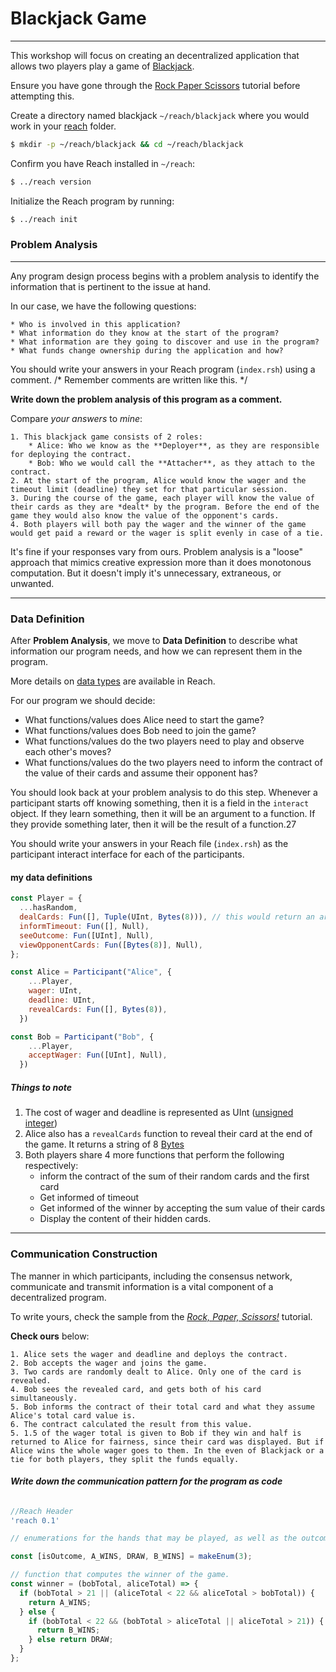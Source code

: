 # Blackjack Game

---

This workshop will focus on creating an decentralized application that allows two players play a game of [Blackjack](https://en.wikipedia.org/wiki/Blackjack).


Ensure you have gone through the [Rock Paper Scissors](https://docs.reach.sh/tut/rps/#tut) tutorial before attempting this.


Create a directory named blackjack `~/reach/blackjack` where you would work in your [reach](https://docs.reach.sh/quickstart/#quickstart) folder.

```bash
$ mkdir -p ~/reach/blackjack && cd ~/reach/blackjack
```

Confirm you have Reach installed in `~/reach`:

```bash
$ ../reach version
```

Initialize the Reach program by running:

```bash
$ ../reach init
```


### **Problem Analysis**

---

Any program design process begins with a problem analysis to identify the information that is pertinent to the issue at hand.

In our case, we have the following questions:

```
* Who is involved in this application?
* What information do they know at the start of the program?
* What information are they going to discover and use in the program?
* What funds change ownership during the application and how?
```

You should write your answers in your Reach program (`index.rsh`) using a comment. /* Remember comments are written like this. */

**Write down the problem analysis of this program as a comment.**

Compare _your answers_ to _mine_:

```
1. This blackjack game consists of 2 roles:
    * Alice: Who we know as the **Deployer**, as they are responsible for deploying the contract.
    * Bob: Who we would call the **Attacher**, as they attach to the contract.
2. At the start of the program, Alice would know the wager and the timeout limit (deadline) they set for that particular session.
3. During the course of the game, each player will know the value of their cards as they are *dealt* by the program. Before the end of the game they would also know the value of the opponent's cards.
4. Both players will both pay the wager and the winner of the game would get paid a reward or the wager is split evenly in case of a tie.  
```

It's fine if your responses vary from ours. Problem analysis is a "loose" approach that mimics creative expression more than it does monotonous computation. But it doesn't imply it's unnecessary, extraneous, or unwanted.

---

### **Data Definition**

After **Problem Analysis**, we move to **Data Definition** to describe what information our program needs, and how we can represent them in the program.

More details on [data types](https://docs.reach.sh/rsh/compute/#ref-programs-types) are available in Reach.

For our program we should decide:

* What functions/values does Alice need to start the game?
* What functions/values does Bob need to join the game?
* What functions/values do the two players need to play and observe each other's moves?
* What functions/values do the two players need to inform the contract of the value of their cards and assume their opponent has?

You should look back at your problem analysis to do this step. Whenever a participant starts off knowing something, then it is a field in the `interact` object. If they learn something, then it will be an argument to a function. If they provide something later, then it will be the result of a function.27

You should write your answers in your Reach file (`index.rsh`) as the participant interact interface for each of the participants.

#### **my data definitions**

```javascript
const Player = {
  ...hasRandom,
  dealCards: Fun([], Tuple(UInt, Bytes(8))), // this would return an array whose first element is the sum of the cards and the second element is the first card
  informTimeout: Fun([], Null),
  seeOutcome: Fun([UInt], Null),
  viewOpponentCards: Fun([Bytes(8)], Null),
};

const Alice = Participant("Alice", {
    ...Player,
    wager: UInt,
    deadline: UInt,
    revealCards: Fun([], Bytes(8)),
  })

const Bob = Participant("Bob", {
    ...Player,
    acceptWager: Fun([UInt], Null),
  })
```
##### **Things to note**

1. The cost of wager and deadline is represented as UInt ([unsigned integer](https://docs.reach.sh/rsh/compute/#rsh_UInt))
2. Alice also has a `revealCards` function to reveal their card at the end of the game. It returns a string of 8 [Bytes](https://docs.reach.sh/rsh/compute/#rsh_Bytes)
3. Both players share 4 more functions that perform the following respectively:
    * inform the contract of the sum of their random cards and the first card
    * Get informed of timeout
    * Get informed of the winner by accepting the sum value of their cards
    * Display the content of their hidden cards.

---

### **Communication Construction**

The manner in which participants, including the consensus network, communicate and transmit information is a vital component of a decentralized program.

To write yours, check the sample from the [*Rock, Paper, Scissors!*](https://docs.reach.sh/tut/rps/#tut) tutorial.

**Check ours** below:

```
1. Alice sets the wager and deadline and deploys the contract.
2. Bob accepts the wager and joins the game.
3. Two cards are randomly dealt to Alice. Only one of the card is revealed.
4. Bob sees the revealed card, and gets both of his card simultaneously.
5. Bob informs the contract of their total card and what they assume Alice's total card value is.
6. The contract calculated the result from this value.
5. 1.5 of the wager total is given to Bob if they win and half is returned to Alice for fairness, since their card was displayed. But if Alice wins the whole wager goes to them. In the even of Blackjack or a tie for both players, they split the funds equally.
```

###### **Write down the communication pattern for the program as code**

```javascript
//Reach Header
'reach 0.1'

// enumerations for the hands that may be played, as well as the outcomes of the game

const [isOutcome, A_WINS, DRAW, B_WINS] = makeEnum(3);

// function that computes the winner of the game.
const winner = (bobTotal, aliceTotal) => {
  if (bobTotal > 21 || (aliceTotal < 22 && aliceTotal > bobTotal)) {
    return A_WINS;
  } else {
    if (bobTotal < 22 && (bobTotal > aliceTotal || aliceTotal > 21)) {
      return B_WINS;
    } else return DRAW;
  }
};
```